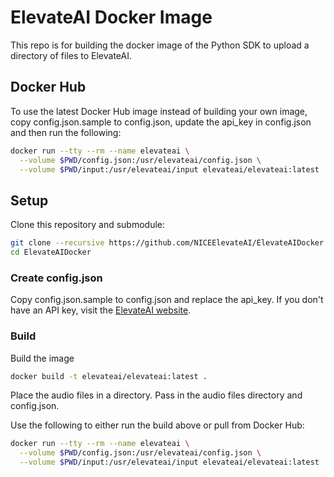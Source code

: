 # ElevateAI Docker Image

This repo is for building the docker image of the Python SDK to upload a directory of files to ElevateAI.

## Docker Hub

To use the latest Docker Hub image instead of building your own image, copy config.json.sample to config.json, update the api_key in config.json and then run the following:

```sh
docker run --tty --rm --name elevateai \
  --volume $PWD/config.json:/usr/elevateai/config.json \
  --volume $PWD/input:/usr/elevateai/input elevateai/elevateai:latest
```

## Setup

Clone this repository and submodule:

```sh
git clone --recursive https://github.com/NICEElevateAI/ElevateAIDocker
cd ElevateAIDocker
```

### Create config.json

Copy config.json.sample to config.json and replace the api_key. If you don't have an API key, visit the [ElevateAI website](https://www.elevateai.com).

### Build

Build the image

```sh
docker build -t elevateai/elevateai:latest .
```

Place the audio files in a directory. Pass in the audio files directory and config.json.

Use the following to either run the build above or pull from Docker Hub:

```sh
docker run --tty --rm --name elevateai \
  --volume $PWD/config.json:/usr/elevateai/config.json \
  --volume $PWD/input:/usr/elevateai/input elevateai/elevateai:latest
```

